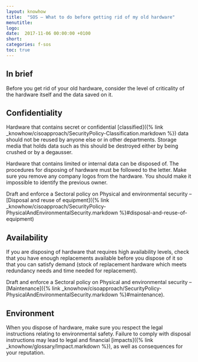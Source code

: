 ```yaml
---
layout: knowhow
title:  "SOS – What to do before getting rid of my old hardware"
menutitle:
logo:
date:  2017-11-06 00:00:00 +0100
short:
categories: f-sos
toc: true
---
```


## In brief</h3>
Before you get rid of your old hardware, consider the level of criticality of the hardware itself and the data saved on it.

## Confidentiality</h3>
Hardware that contains secret or confidential [classified]({% link _knowhow/cisoapproach/SecurityPolicy-Classification.markdown %}) data should not be reused by anyone else or in other departments. Storage media that holds data such as this should be destroyed either by being crushed or by a degausser.

Hardware that contains limited or internal data can be disposed of. The procedures for disposing of hardware must be followed to the letter. Make sure you remove any company logos from the hardware. You should make it impossible to identify the previous owner. 

Draft and enforce a Sectoral policy on Physical and environmental security – [Disposal and reuse of equipment]({% link _knowhow/cisoapproach/SecurityPolicy-PhysicalAndEnvironmentalSecurity.markdown %}#disposal-and-reuse-of-equipment)

## Availability</h3>
If you are disposing of hardware that requires high availability levels, check that you have enough replacements available before you dispose of it so that you can satisfy demand (stock of replacement hardware which meets redundancy needs and time needed for replacement).

Draft and enforce a Sectoral policy on Physical and environmental security – [Maintenance]({% link _knowhow/cisoapproach/SecurityPolicy-PhysicalAndEnvironmentalSecurity.markdown %}#maintenance).

## Environment</h3>
When you dispose of hardware, make sure you respect the legal instructions relating to environmental safety. Failure to comply with disposal instructions may lead to legal and financial [impacts]({% link _knowhow/glossary/Impact.markdown %}), as well as consequences for your reputation.
